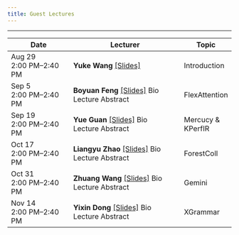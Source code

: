 ```yaml
---
title: Guest Lectures
---  
```


<style>
table th:first-of-type {
    width: 30%;
}
table th:nth-of-type(2) {
    width: 50%;
}
table th:nth-of-type(3) {
    width: 20%;
}

details summary {
    width: 200px;
    display: block; 
}
</style>

--- 
| Date   | Lecturer | Topic |
|--------|---------|-----------|
| <span style="float:left">Aug 29</span><span style="float:right">2:00 PM–2:40 PM</span> | **Yuke Wang** [[Slides]](./COMP620-MLSys-seminar_25Fall_lect1.pdf) | Introduction |
| <span style="float:left">Sep 5</span><span style="float:right">2:00 PM–2:40 PM</span> | **Boyuan Feng** [[Slides]](#)  <div style="display: inline-block;"><details><summary style="display: block; width: 100%; max-width: 200px">Bio</summary>Boyuan Feng is a PyTorch Core Developer working on PyTorch Compiler, Inductor, CUDAGraph, and Flex Attention.</details></div><div style="display: inline-block; margin-right: 10px;"><details><summary>Lecture Abstract</summary>FlexAttention is a novel compiler-driven programming model that allows implementing the majority of attention variants in a few lines of idiomatic PyTorch code. Since its release in PyTorch 2.5.0, many ML researchers have utilized it to customize their attention kernels without writing kernel code. In this talk, we present recent advances in FlexAttention. More details on our MLSys'25 paper (https://arxiv.org/pdf/2412.05496) and PyTorch Blog (https://pytorch.org/blog/flexattention-for-inference/)!</details></div> | FlexAttention |
| <span style="float:left">Sep 19</span><span style="float:right">2:00 PM–2:40 PM</span> | **Yue Guan** [[Slides]](#) <div style="display: inline-block;"><details><summary style="display: block; width: 100%; max-width: 200px">Bio</summary>Yue Guan is a postdoctoral researcher at the University of California, San Diego, working with Prof. Yufei Ding in the Picasso Lab. He received his Ph.D. in Computer Science from Shanghai Jiao Tong University under the supervision of Prof. Jingwen Leng. His research focuses on efficient deep learning systems, spanning model compression, compiler optimization, and system design. His work has been published in top venues such as SOSP, OSDI, ASPLOS and HPCA.</details></div><div style="display: inline-block; margin-right: 10px;"><details><summary>Lecture Abstract</summary>The rapid growth of large language models (LLMs) requires better compilers for efficient use of multi-GPU systems. In this talk, I will introduce Mercury, a compiler that manages remote GPU memory as part of the memory hierarchy to optimize computation, storage, and communication. I will also present KPerfIR, a tool that adds profiling directly into the compilation process to help analyze GPU kernel performance. These approaches show how integrating optimization and performance analysis in compilers can improve the scalability and efficiency of LLMs.</details></div> | Mercucy & KPerfIR |
| <span style="float:left">Oct 17</span><span style="float:right">2:00 PM–2:40 PM</span> | **Liangyu Zhao** [[Slides]](#) <div style="display: inline-block;"><details><summary style="display: block; width: 100%; max-width: 200px">Bio</summary>Liangyu Zhao is a fourth-year PhD student at the University of Washington, advised by Prof. Arvind Krishnamurthy. His research focuses on machine learning systems, with an emphasis on network communication for distributed machine learning. Currently, he is a research scientist intern at Meta AI & Systems Co-Design team.</details></div><div style="display: inline-block; margin-right: 10px;"><details><summary>Lecture Abstract</summary>As modern DNN models grow ever larger, collective communications between the accelerators (allreduce, etc.) emerge as a significant performance bottleneck. Designing efficient communication schedules is challenging, given today's heterogeneous and diverse network fabrics. We present ForestColl, a tool that generates throughput-optimal schedules for any network topology. ForestColl constructs broadcast/aggregation spanning trees as the communication schedule, achieving theoretical optimality. Its schedule generation runs in strongly polynomial time and is highly scalable. ForestColl supports any network fabrics, including both switching fabrics and direct accelerator connections. We evaluated ForestColl on multi-box AMD MI250 and NVIDIA DGX A100 platforms. ForestColl showed significant improvements over the vendors' own optimized communication libraries, RCCL and NCCL, across various settings and in LLM training. ForestColl also outperformed other state-of-the-art schedule generation techniques with both more efficient generated schedules and substantially faster schedule generation speed.</details></div> | ForestColl |
| <span style="float:left">Oct 31</span><span style="float:right">2:00 PM–2:40 PM</span> | **Zhuang Wang** [[Slides]](#) <div style="display: inline-block;"><details><summary style="display: block; width: 100%; max-width: 200px">Bio</summary>Zhuang Wang is an Applied Scientist at Amazon Web Services AI. He received his Ph.D. degree in Computer Science from Rice University in 2023, fortunately advised by Prof. T. S. Eugene Ng. His current research interests focus on efficient training and inference systems for large language models.</details></div><div style="display: inline-block; margin-right: 10px;"><details><summary>Lecture Abstract</summary>Frequent failures are observed during large model training due to large-scale resources involved and extended training time. This talk presents Gemini, a distributed training system that enables fast failure recovery for large model training by checkpointing to CPU memory of the host machines with much larger aggregated bandwidth. However, two challenges prevent naïvely checkpointing to CPU memory. First, the availability of checkpoints in CPU memory cannot be guaranteed when failures occur. Second, since the communication traffic for training and checkpointing share the same network, checkpoint traffic can interfere with training traffic and harm training throughput. To address these two challenges, we propose: 1) a provably near-optimal checkpoint placement strategy to maximize the probability of failure recovery from checkpoints in CPU memory; and 2) a checkpoint traffic scheduling algorithm to minimize, if not eliminate, the interference of checkpoint traffic on model training. Our evaluation shows that Gemini achieves optimal checkpoint frequency, i.e., every iteration, and incurs no overhead on training throughput for large model training.</details></div> | Gemini |
| <span style="float:left">Nov 14</span><span style="float:right">2:00 PM–2:40 PM</span> | **Yixin Dong** [[Slides]](#) <div style="display: inline-block;"><details><summary style="display: block; width: 100%; max-width: 200px">Bio</summary>Yixin Dong is a Ph.D. student at Carnegie Mellon University, advised by Prof. Tianqi Chen, and a part-time researcher at xAI. His research focuses on building efficient and verifiable LLM agents. Before that, he received his B.Eng in Computer Science from Shanghai Jiao Tong University. Yixin is also a major contributor to several widely adopted open-source projects, including Apache TVM, MLC-LLM, and XGrammar.</details></div><div style="display: inline-block; margin-right: 10px;"><details><summary>Lecture Abstract</summary>XGrammar has become the de facto standard for guided decoding in the industry. Guided decoding aims to ensure that the outputs of large language models conform to user-defined structures or grammars by applying additional token masks during decoding. Over the past year since the release of XGrammar, we have made significant improvements. In this talk, I will introduce two exciting advancements. First, on the performance side, we have accelerated grammar compilation and mask generation by leveraging the Earley parser, cross-grammar caching, and JIT grammar compilation. Second, in terms of supported structures, we have designed the Structural Tag, a JSON-based DSL that can describe complex structures, naturally aligning with the needs of LLM agents and now publicly available across all major LLM engines. Finally, we will look ahead to the future goals of XGrammar.</details></div> | XGrammar |